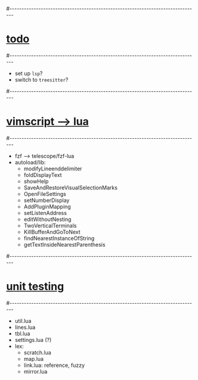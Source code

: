 #-------------------------------------------------------------------------------
# [todo]()
#-------------------------------------------------------------------------------
- set up `lsp`?
- switch to `treesitter`?

#-------------------------------------------------------------------------------
# [vimscript --> lua]()
#-------------------------------------------------------------------------------
- fzf --> telescope/fzf-lua
- autoload/lib:
  - modifyLineenddelimiter
  - foldDisplayText
  - showHelp
  - SaveAndRestoreVisualSelectionMarks
  - OpenFileSettings
  - setNumberDisplay
  - AddPluginMapping
  - setListenAddress
  - editWithoutNesting
  - TwoVerticalTerminals
  - KillBufferAndGoToNext
  - findNearestInstanceOfString
  - getTextInsideNearestParenthesis

#-------------------------------------------------------------------------------
# [unit testing]()
#-------------------------------------------------------------------------------
- util.lua
- lines.lua
- tbl.lua
- settings.lua (?)
- lex:
  - scratch.lua
  - map.lua
  - link.lua: reference, fuzzy
  - mirror.lua
